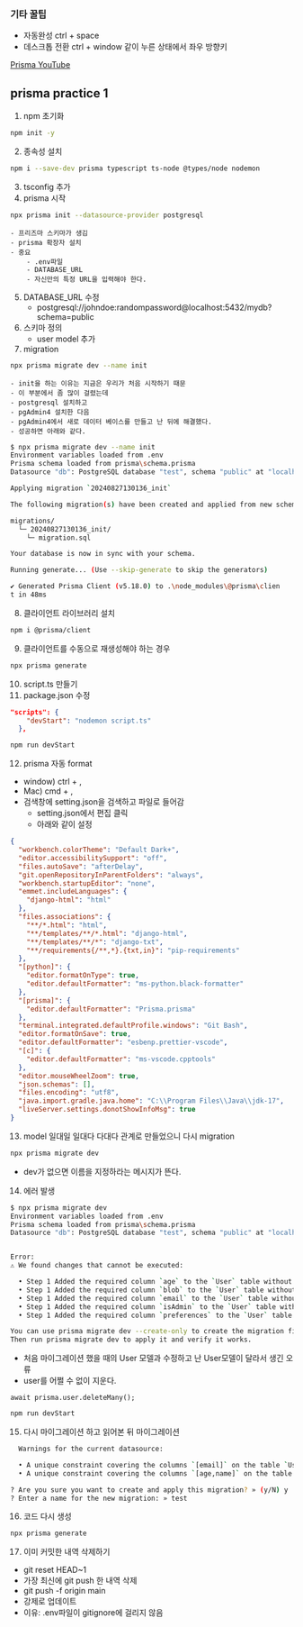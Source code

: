 ### 기타 꿀팁

- 자동완성 ctrl + space
- 데스크톱 전환 ctrl + window 같이 누른 상태에서 좌우 방향키

[Prisma YouTube](https://www.youtube.com/watch?v=RebA5J-rlwg)

## prisma practice 1

1. npm 초기화

```bash
npm init -y
```

2. 종속성 설치

```bash
npm i --save-dev prisma typescript ts-node @types/node nodemon
```

3. tsconfig 추가
4. prisma 시작

```bash
npx prisma init --datasource-provider postgresql
```

    - 프리즈마 스키마가 생김
    - prisma 확장자 설치
    - 중요
        - .env파일
        - DATABASE_URL
        - 자신만의 특정 URL을 입력해야 한다.

5. DATABASE_URL 수정
   - postgresql://johndoe:randompassword@localhost:5432/mydb?schema=public
6. 스키마 정의
   - user model 추가
7. migration

```bash
npx prisma migrate dev --name init
```

    - init을 하는 이유는 지금은 우리가 처음 시작하기 때문
    - 이 부분에서 좀 많이 걸렸는데
    - postgresql 설치하고
    - pgAdmin4 설치한 다음
    - pgAdmin4에서 새로 데이터 베이스를 만들고 난 뒤에 해결했다.
    - 성공하면 아래와 같다.

```bash
$ npx prisma migrate dev --name init
Environment variables loaded from .env
Prisma schema loaded from prisma\schema.prisma
Datasource "db": PostgreSQL database "test", schema "public" at "localhost:5432"

Applying migration `20240827130136_init`

The following migration(s) have been created and applied from new schema changes:

migrations/
  └─ 20240827130136_init/
    └─ migration.sql

Your database is now in sync with your schema.

Running generate... (Use --skip-generate to skip the generators)

✔ Generated Prisma Client (v5.18.0) to .\node_modules\@prisma\clien
t in 48ms
```

8. 클라이언트 라이브러리 설치

```bash
npm i @prisma/client
```

9. 클라이언트를 수동으로 재생성해야 하는 경우

```bash
npx prisma generate
```

10. script.ts 만들기
11. package.json 수정

```json
"scripts": {
    "devStart": "nodemon script.ts"
  },
```

```bash
npm run devStart
```

12. prisma 자동 format

- window) ctrl + ,
- Mac) cmd + ,
- 검색창에 setting.json을 검색하고 파일로 들어감
  - setting.json에서 편집 클릭
  - 아래와 같이 설정

```json
{
  "workbench.colorTheme": "Default Dark+",
  "editor.accessibilitySupport": "off",
  "files.autoSave": "afterDelay",
  "git.openRepositoryInParentFolders": "always",
  "workbench.startupEditor": "none",
  "emmet.includeLanguages": {
    "django-html": "html"
  },
  "files.associations": {
    "**/*.html": "html",
    "**/templates/**/*.html": "django-html",
    "**/templates/**/*": "django-txt",
    "**/requirements{/**,*}.{txt,in}": "pip-requirements"
  },
  "[python]": {
    "editor.formatOnType": true,
    "editor.defaultFormatter": "ms-python.black-formatter"
  },
  "[prisma]": {
    "editor.defaultFormatter": "Prisma.prisma"
  },
  "terminal.integrated.defaultProfile.windows": "Git Bash",
  "editor.formatOnSave": true,
  "editor.defaultFormatter": "esbenp.prettier-vscode",
  "[c]": {
    "editor.defaultFormatter": "ms-vscode.cpptools"
  },
  "editor.mouseWheelZoom": true,
  "json.schemas": [],
  "files.encoding": "utf8",
  "java.import.gradle.java.home": "C:\\Program Files\\Java\\jdk-17",
  "liveServer.settings.donotShowInfoMsg": true
}
```

13. model 일대일 일대다 다대다 관계로 만들었으니 다시 migration

```bash
npx prisma migrate dev
```

- dev가 없으면 이름을 지정하라는 메시지가 뜬다.

14. 에러 발생

```bash
$ npx prisma migrate dev
Environment variables loaded from .env
Prisma schema loaded from prisma\schema.prisma
Datasource "db": PostgreSQL database "test", schema "public" at "localhost:5432"


Error:
⚠️ We found changes that cannot be executed:

  • Step 1 Added the required column `age` to the `User` table without a default value. There are 3 rows in this table, it is not possible to execute this step.
  • Step 1 Added the required column `blob` to the `User` table without a default value. There are 3 rows in this table, it is not possible to execute this step.
  • Step 1 Added the required column `email` to the `User` table without a default value. There are 3 rows in this table, it is not possible to execute this step.
  • Step 1 Added the required column `isAdmin` to the `User` table without a default value. There are 3 rows in this table, it is not possible to execute this step.
  • Step 1 Added the required column `preferences` to the `User` table without a default value. There are 3 rows in this table, it is not possible to execute this step.

You can use prisma migrate dev --create-only to create the migration file, and manually modify it to address the underlying issue(s).
Then run prisma migrate dev to apply it and verify it works.
```

- 처음 마이그레이션 했을 때의 User 모델과 수정하고 난 User모델이 달라서 생긴 오류
- user를 어쩔 수 없이 지운다.

```tsx
await prisma.user.deleteMany();
```

```bash
npm run devStart
```

15. 다시 마이그레이션 하고 읽어본 뒤 마이그레이션

```bash
  Warnings for the current datasource:

  • A unique constraint covering the columns `[email]` on the table `User` will be added. If there are existing duplicate values, this will fail.
  • A unique constraint covering the columns `[age,name]` on the table `User` will be added. If there are existing duplicate values, this will fail.

? Are you sure you want to create and apply this migration? » (y/N) y
? Enter a name for the new migration: » test
```

16. 코드 다시 생성

```bash
npx prisma generate
```

17. 이미 커밋한 내역 삭제하기
  - git reset HEAD~1
  - 가장 최신에 git push 한 내역 삭제
  - git push -f origin main 
  - 강제로 업데이트
  - 이유: .env파일이 gitignore에 걸리지 않음